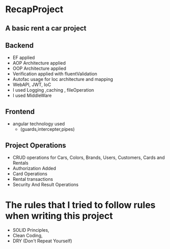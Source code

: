 # RecapProject

## A basic rent a car project

  ## Backend
   - EF applied
   - AOP Architecture applied
   - OOP Architecture applied
   - Verification applied with fluentValidation
   - Autofac usage for Ioc architecture and mapping
   - WebAPI, JWT, IoC
   - I used Logging ,caching , fileOperation
   - I used MiddleWare 
    
  ## Frontend
   - angular technology used
     - (guards,intercepter,pipes)
   
   
  ## Project Operations
  
   - CRUD operations for Cars, Colors, Brands, Users, Customers, Cards and Rentals
   - Authorization Added
   - Card Operations
   - Rental transactions
   - Security And Result Operations
    
   
 # The rules that I tried to follow rules when writing this project
   - SOLID Principles,
   - Clean Coding,
   - DRY (Don't Repeat Yourself)
